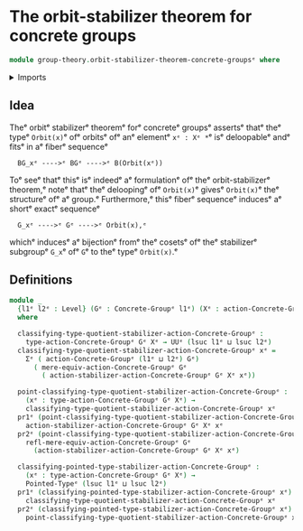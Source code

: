 # The orbit-stabilizer theorem for concrete groups

```agda
module group-theory.orbit-stabilizer-theorem-concrete-groupsᵉ where
```

<details><summary>Imports</summary>

```agda
open import foundation.dependent-pair-typesᵉ
open import foundation.universe-levelsᵉ

open import group-theory.concrete-group-actionsᵉ
open import group-theory.concrete-groupsᵉ
open import group-theory.mere-equivalences-concrete-group-actionsᵉ
open import group-theory.stabilizer-groups-concrete-group-actionsᵉ

open import structured-types.pointed-typesᵉ
```

</details>

## Idea

Theᵉ orbitᵉ stabilizerᵉ theoremᵉ forᵉ concreteᵉ groupsᵉ assertsᵉ thatᵉ theᵉ typeᵉ
`Orbit(x)`ᵉ ofᵉ orbitsᵉ ofᵉ anᵉ elementᵉ `xᵉ : Xᵉ *`ᵉ isᵉ deloopableᵉ andᵉ fitsᵉ in aᵉ fiberᵉ
sequenceᵉ

```text
  BG_xᵉ ---->ᵉ BGᵉ ---->ᵉ B(Orbit(xᵉ))
```

Toᵉ seeᵉ thatᵉ thisᵉ isᵉ indeedᵉ aᵉ formulationᵉ ofᵉ theᵉ orbit-stabilizerᵉ theorem,ᵉ noteᵉ
thatᵉ theᵉ deloopingᵉ ofᵉ `Orbit(x)`ᵉ givesᵉ `Orbit(x)`ᵉ theᵉ structureᵉ ofᵉ aᵉ group.ᵉ
Furthermore,ᵉ thisᵉ fiberᵉ sequenceᵉ inducesᵉ aᵉ shortᵉ exactᵉ sequenceᵉ

```text
  G_xᵉ ---->ᵉ Gᵉ ---->ᵉ Orbit(x),ᵉ
```

whichᵉ inducesᵉ aᵉ bijectionᵉ fromᵉ theᵉ cosetsᵉ ofᵉ theᵉ stabilizerᵉ subgroupᵉ `G_x`ᵉ ofᵉ
`G`ᵉ to theᵉ typeᵉ `Orbit(x)`.ᵉ

## Definitions

```agda
module _
  {l1ᵉ l2ᵉ : Level} (Gᵉ : Concrete-Groupᵉ l1ᵉ) (Xᵉ : action-Concrete-Groupᵉ l2ᵉ Gᵉ)
  where

  classifying-type-quotient-stabilizer-action-Concrete-Groupᵉ :
    type-action-Concrete-Groupᵉ Gᵉ Xᵉ → UUᵉ (lsuc l1ᵉ ⊔ lsuc l2ᵉ)
  classifying-type-quotient-stabilizer-action-Concrete-Groupᵉ xᵉ =
    Σᵉ ( action-Concrete-Groupᵉ (l1ᵉ ⊔ l2ᵉ) Gᵉ)
      ( mere-equiv-action-Concrete-Groupᵉ Gᵉ
        ( action-stabilizer-action-Concrete-Groupᵉ Gᵉ Xᵉ xᵉ))

  point-classifying-type-quotient-stabilizer-action-Concrete-Groupᵉ :
    (xᵉ : type-action-Concrete-Groupᵉ Gᵉ Xᵉ) →
    classifying-type-quotient-stabilizer-action-Concrete-Groupᵉ xᵉ
  pr1ᵉ (point-classifying-type-quotient-stabilizer-action-Concrete-Groupᵉ xᵉ) =
    action-stabilizer-action-Concrete-Groupᵉ Gᵉ Xᵉ xᵉ
  pr2ᵉ (point-classifying-type-quotient-stabilizer-action-Concrete-Groupᵉ xᵉ) =
    refl-mere-equiv-action-Concrete-Groupᵉ Gᵉ
      (action-stabilizer-action-Concrete-Groupᵉ Gᵉ Xᵉ xᵉ)

  classifying-pointed-type-stabilizer-action-Concrete-Groupᵉ :
    (xᵉ : type-action-Concrete-Groupᵉ Gᵉ Xᵉ) →
    Pointed-Typeᵉ (lsuc l1ᵉ ⊔ lsuc l2ᵉ)
  pr1ᵉ (classifying-pointed-type-stabilizer-action-Concrete-Groupᵉ xᵉ) =
    classifying-type-quotient-stabilizer-action-Concrete-Groupᵉ xᵉ
  pr2ᵉ (classifying-pointed-type-stabilizer-action-Concrete-Groupᵉ xᵉ) =
    point-classifying-type-quotient-stabilizer-action-Concrete-Groupᵉ xᵉ
```